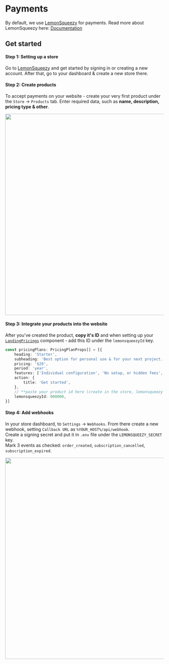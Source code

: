 # Payments

By default, we use [LemonSqueezy](https://lemonsqueezy.com/) for payments.
Read more about LemonSqueezy here: [Documentation](https://docs.lemonsqueezy.com/help)

## Get started

####  Step 1: Setting up a store
Go to [LemonSqueezy](https://lemonsqueezy.com/) and get started by signing in or creating a new account. After that, go to your dashboard & create a new store there.

####  Step 2: Create products
To accept payments on your website - create your very first product under the `Store` -> `Products` tab. Enter required data, such as **name, description, pricing type & other**.


<img src="/lemonsqueezy-products.png" class="light-img" width="1280" height="640" alt=""/>

####  Step 3: Integrate your products into the website
After you've created the product, **copy it's ID** and when setting up your [`LandingPricings`](/components/landing-pricings) component - add this ID under the `lemonsqueezyId` key.

```typescript
const pricingPlans: PricingPlanProps[] = [{
    heading: 'Starter',
    subheading: 'Best option for personal use & for your next project.',
    pricing: '$29',
    period: 'year',
    features: ['Individual configuration', 'No setup, or hidden fees', 'Team size: 1 developer', 'Premium support: 6 months', 'Free updates: 6 months'],
    action: {
        title: 'Get started',
    },
    // **paste your product id here (create in the store, lemonsqueezy dashboard)
    lemonsqueezyId: 000000,
}]
```

#### Step 4: Add webhooks
In your store dashboard, to `Settings` -> `Webhooks`. From there create a new webhook, setting `Callback URL` as `%YOUR_HOST%/api/webhook`. \
Create a signing secret and put it in `.env` file under the `LEMONSQUEEZY_SECRET` key. \
Mark 3 events as checked: `order_created`, `subscription_cancelled`, `subscription_expired`. 

<img src="/lemonsqueezy-webhook.png" class="light-img" width="1280" height="640" alt=""/>